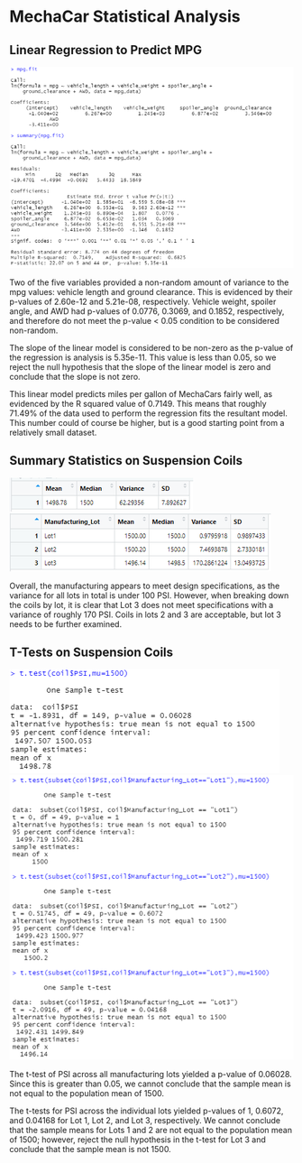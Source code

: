 # MechaCar Statistical Analysis

## Linear Regression to Predict MPG

![image1](resources/part1.png)

Two of the five variables provided a non-random amount of variance to the mpg values: vehicle length and ground clearance. This is evidenced by their p-values of 2.60e-12 and 5.21e-08, respectively. Vehicle weight, spoiler angle, and AWD had p-values of 0.0776, 0.3069, and 0.1852, respectively, and therefore do not meet the p-value < 0.05 condition to be considered non-random.

The slope of the linear model is considered to be non-zero as the p-value of the regression is analysis is 5.35e-11. This value is less than 0.05, so we reject the null hypothesis that the slope of the linear model is zero and conclude that the slope is not zero.

This linear model predicts miles per gallon of MechaCars fairly well, as evidenced by the R squared value of 0.7149. This means that roughly 71.49% of the data used to perform the regression fits the resultant model. This number could of course be higher, but is a good starting point from a relatively small dataset.

## Summary Statistics on Suspension Coils

![image2](resources/part2a.PNG) ![image3](resources/part2b.PNG)

Overall, the manufacturing appears to meet design specifications, as the variance for all lots in total is under 100 PSI. However, when breaking down the coils by lot, it is clear that Lot 3 does not meet specifications with a variance of roughly 170 PSI. Coils in lots 2 and 3 are acceptable, but lot 3 needs to be further examined.

## T-Tests on Suspension Coils

![image4](resources/part3a.PNG)
![image5](resources/part3b.PNG)

The t-test of PSI across all manufacturing lots yielded a p-value of 0.06028. Since this is greater than 0.05, we cannot conclude that the sample mean is not equal to the population mean of 1500.

The t-tests for PSI across the individual lots yielded p-values of 1, 0.6072, and 0.04168 for Lot 1, Lot 2, and Lot 3, respectively. We cannot conclude that the sample means for Lots 1 and 2 are not equal to the population mean of 1500; however, reject the null hypothesis in the t-test for Lot 3 and conclude that the sample mean is not 1500.
